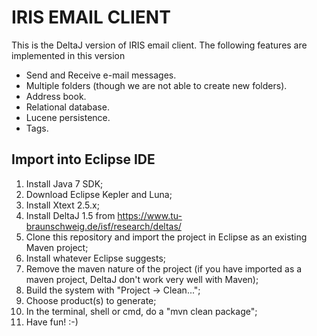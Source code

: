 # IRIS EMAIL CLIENT

This is the DeltaJ version of IRIS email client. The following features 
are implemented in this version

* Send and Receive e-mail messages.
* Multiple folders (though we are not able to create new folders).
* Address book.
* Relational database.
* Lucene persistence.
* Tags.

## Import into Eclipse IDE

1. Install Java 7 SDK;
2. Download Eclipse Kepler and Luna;
3. Install Xtext 2.5.x;
3. Install DeltaJ 1.5 from https://www.tu-braunschweig.de/isf/research/deltas/
5. Clone this repository and import the project in Eclipse as an existing Maven project;
6. Install whatever Eclipse suggests;
7. Remove the maven nature of the project (if you have imported as a maven project, DeltaJ don't work very well with Maven);
8. Build the system with "Project -> Clean...";
11. Choose product(s) to generate;
12. In the terminal, shell or cmd, do a "mvn clean package";
13. Have fun! :-)

